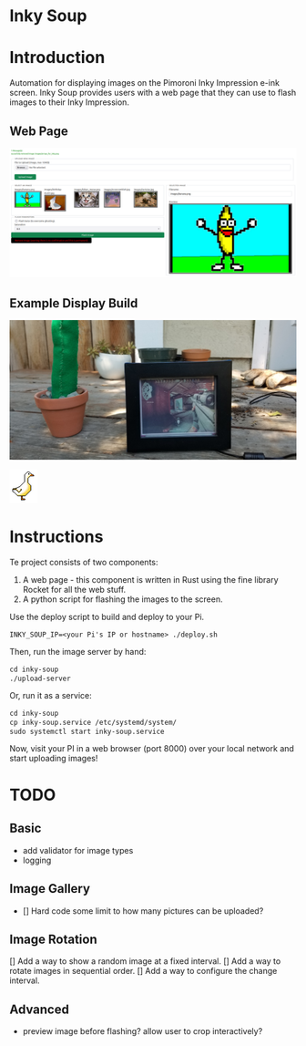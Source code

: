 # Inky Soup

# Introduction
Automation for displaying images on the Pimoroni Inky Impression e-ink screen.
Inky Soup provides users with a web page that they can use to flash images
to their Inky Impression.

## Web Page
![Example of Web Page](./inky-soup-uploader.png "Example of Web Page")

## Example Display Build
![Example of Inky Impression Display](./inky-soup-display.jpg "Example of Display")


![A Goose](./upload-server/static/favicon.ico "A Goose")

# Instructions

Te project consists of two components:

1. A web page - this component is written in Rust using the fine library Rocket
for all the web stuff.
1. A python script for flashing the images to the screen.

Use the deploy script to build and deploy to your Pi.

    INKY_SOUP_IP=<your Pi's IP or hostname> ./deploy.sh

Then, run the image server by hand:

    cd inky-soup
    ./upload-server

Or, run it as a service:

    cd inky-soup
    cp inky-soup.service /etc/systemd/system/
    sudo systemctl start inky-soup.service

Now, visit your PI in a web browser (port 8000) over your local network and start uploading
images!

# TODO

## Basic
* add validator for image types
* logging

## Image Gallery
* [] Hard code some limit to how many pictures can be uploaded?

## Image Rotation
  [] Add a way to show a random image at a fixed interval.
  [] Add a way to rotate images in sequential order.
  [] Add a way to configure the change interval.

## Advanced
* preview image before flashing? allow user to crop interactively?
